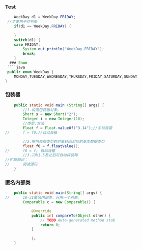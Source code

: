 ### Test
````java
	WeekDay d1 = WeekDay.FRIDAY;
 //主要用于作判断
	if(d1 == WeekDay.FRIDAY) {
		
	}
	switch(d1) {
	case FRIDAY:
		System.out.println("WeekDay.FRIDAY");
		break;
	}
  ### Enum
 ````java
 public enum WeekDay {
	MONDAY,TUESDAY,WEDNESDAY,THURSDAY,FRIDAY,SATURDAY,SUNDAY
}
````
### 包装器
````java
	public static void main (String[] args) {
		//1.构造包装器对象。
		Short s = new Short("2");
		Integer i = new Integer(10);
		//类型.方法
		Float f = Float.valueOf("3.14");//手动装箱
//		f = f0;//自动装箱

		//2.把包装器类型的对象转回对应的基本数据类型
		float f0 = f.floatValue();
//		f0 = f; 自动拆箱
		//3.JDK1.5及之后可自动拆装箱
//扩展知识：
//		阅读源码
	}
````
### 匿名内部类
````java
	public static void main(String[] args) {
//		10-31匿名内部类，只用一个对象。
		Comparable c = new Comparable() {

			@Override
			public int compareTo(Object other) {
				// TODO Auto-generated method stub
				return 0;
			}
			
			};
	}
 ````
